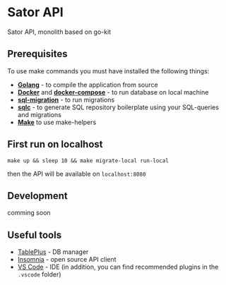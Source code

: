 # Sator API

Sator API, monolith based on go-kit

## Prerequisites

To use make commands you must have installed the following things:
- **[Golang](https://golang.org)** - to compile the application from source
- **[Docker](https://www.docker.com/get-started)** and **[docker-compose](https://docs.docker.com/compose/install/)** - to run database on local machine
- **[sql-migration](https://github.com/rubenv/sql-migrate)** - to run migrations
- **[sqlc](https://docs.sqlc.dev/en/latest/overview/install.html)** - to generate SQL repository boilerplate using your SQL-queries and migrations
- **[Make](https://www.gnu.org/software/make/)** to use make-helpers


## First run on localhost

```shell
make up && sleep 10 && make migrate-local run-local
```
then the API will be available on `localhost:8080`

## Development

comming soon

## Useful tools

- [TablePlus](https://tableplus.com) - DB manager
- [Insomnia](https://insomnia.rest) - open source API client
- [VS Code](https://code.visualstudio.com) - IDE (in addition, you can find recommended plugins in the `.vscode` folder)